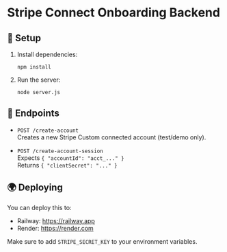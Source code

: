 # Stripe Connect Onboarding Backend

## 🔧 Setup

1. Install dependencies:
   ```
   npm install
   ```

2. Run the server:
   ```
   node server.js
   ```

## 📡 Endpoints

- `POST /create-account`  
  Creates a new Stripe Custom connected account (test/demo only).

- `POST /create-account-session`  
  Expects `{ "accountId": "acct_..." }`  
  Returns `{ "clientSecret": "..." }`

## 🌍 Deploying

You can deploy this to:
- Railway: https://railway.app
- Render: https://render.com

Make sure to add `STRIPE_SECRET_KEY` to your environment variables.
